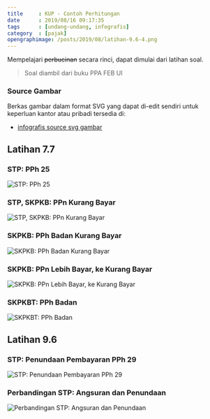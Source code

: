 ```yaml
---
title     : KUP - Contoh Perhitungan
date      : 2019/08/16 09:17:35
tags      : [undang-undang, infografis]
category  : [pajak]
opengraphimage: /posts/2019/08/latihan-9.6-4.png
---
```


Mempelajari ~~perbucinan~~ secara rinci,
dapat dimulai dari latihan soal.

<!-- more --> 

> Soal diambil dari buku PPA FEB UI

### Source Gambar

Berkas gambar dalam format SVG yang dapat di-edit sendiri
untuk keperluan kantor atau pribadi tersedia di:

* [infografis source svg gambar][github-latihan-soal]

## Latihan 7.7

### STP: PPh 25

![STP: PPh 25][latihan-7.7-04]

### STP, SKPKB: PPn Kurang Bayar

![STP, SKPKB: PPn Kurang Bayar][latihan-7.7-06]

### SKPKB: PPh Badan Kurang Bayar

![SKPKB: PPh Badan Kurang Bayar][latihan-7.7-07]

### SKPKB: PPn Lebih Bayar, ke Kurang Bayar

![SKPKB: PPn Lebih Bayar, ke Kurang Bayar][latihan-7.7-08]

### SKPKBT: PPh Badan

![SKPKBT: PPh Badan][latihan-7.7-11]

## Latihan 9.6

### STP: Penundaan Pembayaran PPh 29

![STP: Penundaan Pembayaran PPh 29][latihan-9.6-03]

### Perbandingan STP: Angsuran dan Penundaan

![Perbandingan STP: Angsuran dan Penundaan][latihan-9.6-04]

[//]: <> ( -- -- -- links below -- -- -- )

[latihan-7.7-04]:   /posts/2019/08/latihan-7.7-4.png
[latihan-7.7-06]:   /posts/2019/08/latihan-7.7-6.png
[latihan-7.7-07]:   /posts/2019/08/latihan-7.7-7.png
[latihan-7.7-08]:   /posts/2019/08/latihan-7.7-8.png
[latihan-7.7-11]:   /posts/2019/08/latihan-7.7-11.png
[latihan-9.6-03]:   /posts/2019/08/latihan-9.6-3.png
[latihan-9.6-04]:   /posts/2019/08/latihan-9.6-4.png

[github-latihan-soal]:  https://github.com/epsi-rns/belajar-pajak/tree/master/01-KUP/Soal%20Latihan
